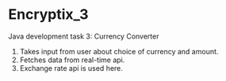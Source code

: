 # Encryptix_3
Java development task 3: Currency Converter
1. Takes input from user about choice of currency and amount.
2. Fetches data from real-time api.
3. Exchange rate api is used here.
